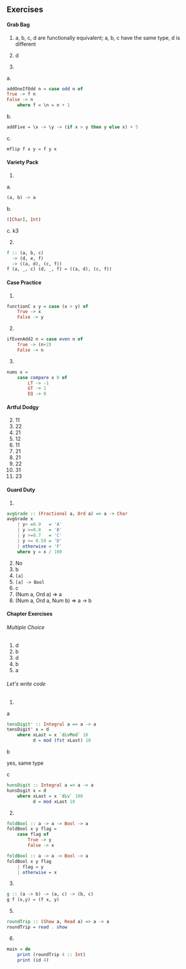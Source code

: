 ## Exercises

#### Grab Bag

1. a, b, c, d are functionally equivalent; a, b, c have the same type, d is different

2. d

3.

a.

```haskell
addOneIfOdd n = case odd n of
True -> f n
False -> n
    where f = \n = n + 1
```

b.

```haskell
addFive = \x -> \y -> (if x > y then y else x) + 5
```

c.

```haskell
mflip f x y = f y x
```

#### Variety Pack

1.

a.

```haskell
(a, b) -> a
```

b.

```haskell
([Char], Int)
```

c. k3

2.

```haskell
f :: (a, b, c)
  -> (d, e, f)
  -> ((a, d), (c, f))
f (a, _, c) (d, _, f) = ((a, d), (c, f))
```

#### Case Practice

1.

```haskell
functionC x y = case (x > y) of
    True -> x
    False -> y
```

2.

```haskell
ifEvenAdd2 n = case even n of
    True -> (n+2)
    False -> n
```

3.

```haskell
nums x =
    case compare x 0 of
        LT -> -1
        GT -> 1
        EQ -> 0
```

#### Artful Dodgy

2. 11
3. 22
4. 21
5. 12
6. 11
7. 21
8. 21
9. 22
10. 31
11. 23

#### Guard Duty

1.

```haskell
avgGrade :: (Fractional a, Ord a) => a -> Char
avgGrade x
    | y> =0.9   = 'A'
    | y >=0.8   = 'B'
    | y >=0.7   = 'C'
    | y >= 0.59 = 'D'
    | otherwise = 'F'
    where y = x / 100
```

2. No
3. b
4. `[a]`
5. `[a] -> Bool`
6. c
7. (Num a, Ord a) => a
8. (Num a, Ord a, Num b) => a -> b

#### Chapter Exercises

###### Multiple Choice

1. d
2. b
3. d
4. b
5. a

###### Let's write code

1.

a

```haskell
tensDigit' :: Integral a => a -> a
tensDigit' x = d
    where xLast = x `divMod` 10
          d = mod (fst xLast) 10
```

b

yes, same type

c

```haskell
hunsDigit :: Integral a => a -> a
hunsDigit x = d
    where xLast = x `div` 100
          d = mod xLast 10
```

2.

```haskell
foldBool :: a -> a -> Bool -> a
foldBool x y flag =
    case flag of
        True -> y
        False -> x
```

```haskell
foldBool :: a -> a -> Bool -> a
foldBool x y flag
    | flag = y
    | otherwise = x
```

3.

```haskell
g :: (a -> b) -> (a, c) -> (b, c)
g f (x,y) = (f x, y)
```

5.

```haskell
roundTrip :: (Show a, Read a) => a -> a
roundTrip = read . show
```

6.

```haskell
main = do
    print (roundTrip 4 :: Int)
    print (id 4)
```
